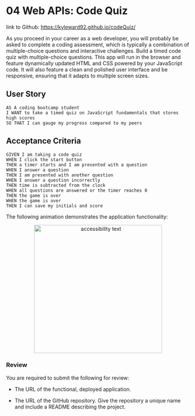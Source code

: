 # 04 Web APIs: Code Quiz
link to Github: https://kyleward92.github.io/codeQuiz/

As you proceed in your career as a web developer, you will probably be asked to complete a coding assessment, which is typically a combination of multiple-choice questions and interactive challenges. Build a timed code quiz with multiple-choice questions. This app will run in the browser and feature dynamically updated HTML and CSS powered by your JavaScript code. It will also feature a clean and polished user interface and be responsive, ensuring that it adapts to multiple screen sizes.

## User Story

```
AS A coding bootcamp student
I WANT to take a timed quiz on JavaScript fundamentals that stores high scores
SO THAT I can gauge my progress compared to my peers
```

## Acceptance Criteria

```
GIVEN I am taking a code quiz
WHEN I click the start button
THEN a timer starts and I am presented with a question
WHEN I answer a question
THEN I am presented with another question
WHEN I answer a question incorrectly
THEN time is subtracted from the clock
WHEN all questions are answered or the timer reaches 0
THEN the game is over
WHEN the game is over
THEN I can save my initials and score
```

The following animation demonstrates the application functionality:


<p align="center">
  
  <img src="https://user-images.githubusercontent.com/70237338/104273015-55f12400-546c-11eb-9010-104b10ec8023.png" width="350" alt="accessibility text">
</p>

### Review

You are required to submit the following for review:

* The URL of the functional, deployed application.

* The URL of the GitHub repository. Give the repository a unique name and include a README describing the project.



